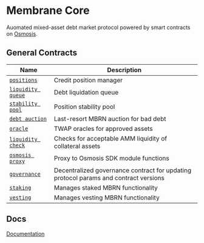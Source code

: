 
# Membrane Core

Auomated mixed-asset debt market protocol powered by smart contracts on [Osmosis](https://osmosis.zone).

## General Contracts

| Name                                                       | Description                                  |
| ---------------------------------------------------------- | -------------------------------------------- |
| [`positions`](contracts/cdp)                               | Credit position manager                      |
| [`liquidity queue`](contracts/liq_queue)                   | Debt liquidation queue                       |
| [`stability pool`](contracts/stability_pool)               | Position stability pool                      |
| [`debt auction`](contracts/debt_auction)                   | Last-resort MBRN auction for bad debt        |
| [`oracle`](contracts/oracle)                               | TWAP oracles for approved assets             |
| [`liquidity check`](contracts/liquidity_check)             | Checks for acceptable AMM liquidity of collateral assets |
| [`osmosis proxy`](contracts/osmosis-proxy)                 | Proxy to Osmosis SDK module functions        |
| [`governance`](contracts/governance)                       | Decentralized governance contract for updating protocol params and contract versions |
| [`staking`](contracts/staking)                             | Manages staked MBRN functionality            |
| [`vesting`](contracts/vesting)                             | Manages vesting MBRN functionality           |




## Docs
[Documentation](https://membrane-finance.gitbook.io/product-docs-1/)
